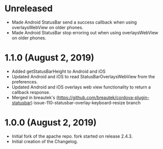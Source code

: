 # Unreleased
- Made Android StatusBar send a success callback when using overlaysWebView on older phones.
- Made Android StatusBar stop erroring out when using overlaysWebView on older phones.

# 1.1.0 (August 2, 2019)
- Added getStatusBarHeight to Android and iOS
- Updated Android and iOS to read StatusBarOverlaysWebView from the preferences.
- Updated Android and iOS overlays web view functionality to return a callback response.
- Merged in breautek's (https://github.com/breautek/cordova-plugin-statusbar) issue-110-statusbar-overlay-keyboard-resize branch

# 1.0.0 (August 2, 2019)
- Initial fork of the apache repo. fork started on release 2.4.3.
- Initial creation of the Changelog.
